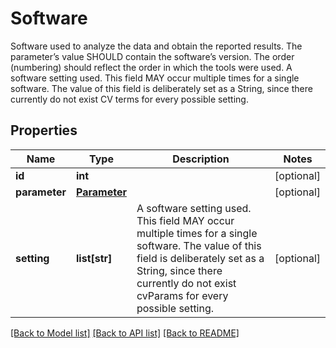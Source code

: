 # Software

Software used to analyze the data and obtain the reported results. The parameter’s value SHOULD contain the software’s version. The order (numbering) should reflect the order in which the tools were used. A software setting used. This field MAY occur multiple times for a single software. The value of this field is deliberately set as a String, since there currently do not exist CV terms for every possible setting. 
## Properties
Name | Type | Description | Notes
------------ | ------------- | ------------- | -------------
**id** | **int** |  | [optional] 
**parameter** | [**Parameter**](Parameter.md) |  | [optional] 
**setting** | **list[str]** | A software setting used. This field MAY occur multiple times for a single software. The value of this field is deliberately set as a String, since there currently do not exist cvParams for every possible setting.  | [optional] 

[[Back to Model list]](../README.md#documentation-for-models) [[Back to API list]](../README.md#documentation-for-api-endpoints) [[Back to README]](../README.md)


